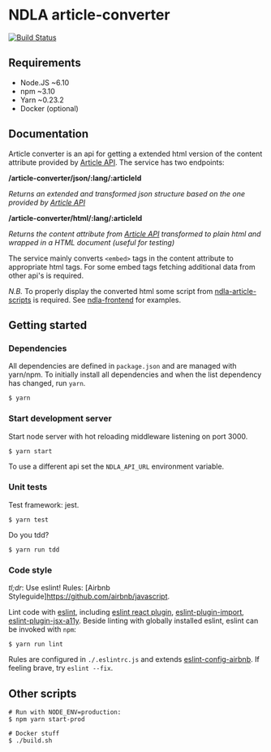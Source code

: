 # NDLA article-converter
[![Build Status](https://travis-ci.org/NDLANO/article-converter.svg?branch=master)](https://travis-ci.org/NDLANO/article-converter)

## Requirements

- Node.JS ~6.10
- npm ~3.10
- Yarn ~0.23.2
- Docker (optional)

## Documentation

Article converter is an api for getting a extended html version of the content attribute provided by [Article API](https://github.com/NDLANO/article-api). The service has two endpoints:

**/article-converter/json/:lang/:articleId**

_Returns an extended and transformed json structure based on the one provided by [Article API](https://github.com/NDLANO/article-api)_

**/article-converter/html/:lang/:articleId**

_Returns the content attribute from [Article API](https://github.com/NDLANO/article-api) transformed to plain html and wrapped in a HTML document (useful for testing)_

The service mainly converts `<embed>` tags in the content attribute to appropriate html tags. For some embed tags fetching additional data from other api's is required.

*N.B.* To properly display the converted html some script from [ndla-article-scripts](https://github.com/NDLANO/frontend-packages/tree/master/packages/ndla-article-scripts) is required. See [ndla-frontend](https://github.com/NDLANO/ndla-frontend) for examples.

## Getting started

### Dependencies

All dependencies are defined in `package.json` and are managed with yarn/npm.  To
initially install all dependencies and when the list dependency has changed,
run `yarn`.

```
$ yarn
```

### Start development server

Start node server with hot reloading middleware listening on port 3000.

```
$ yarn start
```

To use a different api set the `NDLA_API_URL` environment variable.

### Unit tests

Test framework: jest.

```
$ yarn test
```

Do you tdd?

```
$ yarn run tdd
```
### Code style

*tl;dr*: Use eslint! Rules: [Airbnb Styleguide]https://github.com/airbnb/javascript.

Lint code with [eslint](http://eslint.org/), including [eslint react plugin](https://github.com/yannickcr/eslint-plugin-react), [eslint-plugin-import](https://github.com/benmosher/eslint-plugin-import), [eslint-plugin-jsx-a11y](https://github.com/evcohen/eslint-plugin-jsx-a11y#readme).
Beside linting with globally installed eslint, eslint can be invoked with `npm`:

```
$ yarn run lint
```

Rules are configured in `./.eslintrc.js` and extends [eslint-config-airbnb](https://github.com/airbnb/javascript/tree/master/packages/eslint-config-airbnb). If feeling brave, try `eslint --fix`.


## Other scripts

```
# Run with NODE_ENV=production:
$ npm yarn start-prod
```

```
# Docker stuff
$ ./build.sh
```

